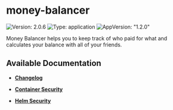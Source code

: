 # money-balancer

![Version: 2.0.6](https://img.shields.io/badge/Version-2.0.6-informational?style=flat-square) ![Type: application](https://img.shields.io/badge/Type-application-informational?style=flat-square) ![AppVersion: "1.2.0"](https://img.shields.io/badge/AppVersion-"1.2.0"-informational?style=flat-square)

Money Balancer helps you to keep track of who paid for what and calculates your balance with all of your friends.

## Available Documentation

- [**Changelog**](CHANGELOG)

- [**Container Security**](container-security)

- [**Helm Security**](helm-security)

